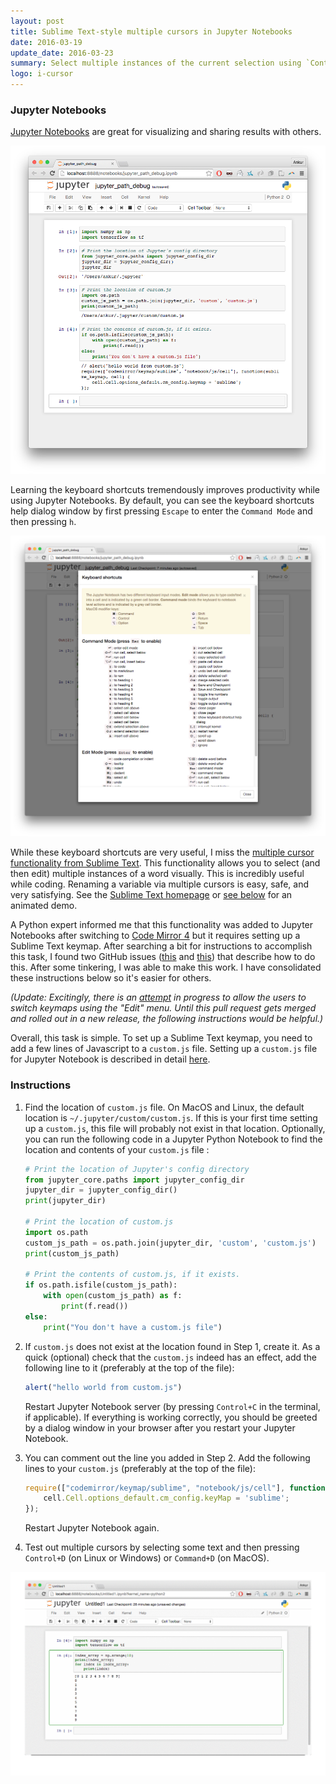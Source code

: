 ```yaml
---
layout: post
title: Sublime Text-style multiple cursors in Jupyter Notebooks
date: 2016-03-19
update_date: 2016-03-23
summary: Select multiple instances of the current selection using `Control+D` or `Command+D` in a Jupyter Notebook. 
logo: i-cursor
---
```


### Jupyter Notebooks

[Jupyter Notebooks](http://jupyter.org/) are great for visualizing and sharing results with others.

![Jupyter Notebook running Python](/assets/jupyter-screenshot.png)

Learning the keyboard shortcuts tremendously improves productivity while using Jupyter Notebooks. By default, you can see the keyboard shortcuts help dialog window by first pressing `Escape` to enter the `Command Mode` and then pressing `h`.

![Jupyter Notebook Keyboard Shortcuts Help Dialog Window](/assets/jupyter-keyboard-shortcuts.png)

While these keyboard shortcuts are very useful, I miss the 
[multiple cursor functionality from Sublime Text](https://www.sublimetext.com/). This functionality allows you to select (and then edit) multiple instances of a word visually. This is incredibly useful while coding. Renaming a variable via multiple cursors is easy, safe, and very satisfying. See the [Sublime Text
homepage](https://www.sublimetext.com/) or [see below](#multiple-cursors-demo) for an animated demo. 

A Python expert informed me that this functionality was added to Jupyter Notebooks after switching to [Code Mirror 4](https://codemirror.net/) but it requires setting up a Sublime Text keymap. After searching a bit for instructions to accomplish this task, I found two GitHub issues
([this](https://github.com/jupyter/notebook/issues/1006) and 
[this](https://github.com/ipython/ipython/pull/6221#issuecomment-58936367))  that describe how to do this. After some tinkering, I was able to make this work. I have consolidated these instructions below so it's easier for others.

_(Update: Excitingly, there is an [attempt](https://github.com/jupyter/notebook/pull/1109) in progress to allow the users to switch keymaps using the "Edit" menu. Until this pull request gets merged and rolled out in a new release, the following instructions would be helpful.)_

Overall, this task is simple. To set up a Sublime Text keymap, you need to add a few lines of Javascript to a `custom.js` file. Setting up a `custom.js` file for Jupyter Notebook is described in detail [here](https://jupyter-notebook.readthedocs.org/en/latest/examples/Notebook/rstversions/JavaScript%20Notebook%20Extensions.html).

### Instructions

1. Find the location of `custom.js` file. 
    On MacOS and Linux, the default location is `~/.jupyter/custom/custom.js`. If this is your first time setting up a `custom.js`, this file will probably not exist in that location. Optionally, you can run the following code in a Jupyter Python Notebook to find the location and contents of your `custom.js` file :

    ```py
    # Print the location of Jupyter's config directory
    from jupyter_core.paths import jupyter_config_dir
    jupyter_dir = jupyter_config_dir()
    print(jupyter_dir)

    # Print the location of custom.js
    import os.path
    custom_js_path = os.path.join(jupyter_dir, 'custom', 'custom.js')
    print(custom_js_path)

    # Print the contents of custom.js, if it exists.
    if os.path.isfile(custom_js_path):
        with open(custom_js_path) as f:
            print(f.read())
    else:
        print("You don't have a custom.js file")
    ```


2. If `custom.js` does not exist at the location found in Step 1, create it.
    As a quick (optional) check that the `custom.js` indeed has an effect, add the following line to it (preferably at the top of the file):

    ```js
    alert("hello world from custom.js")
    ```

    Restart Jupyter Notebook server (by pressing `Control+C` in the terminal, if applicable). If everything is working correctly, you should be greeted by a dialog window in your browser after you restart your Jupyter Notebook.


3. You can comment out the line you added in Step 2. Add the following lines to your `custom.js` (preferably at the top of the file):

    ```js
    require(["codemirror/keymap/sublime", "notebook/js/cell"], function(sublime_keymap, cell) {
        cell.Cell.options_default.cm_config.keyMap = 'sublime';
    });
    ```

    Restart Jupyter Notebook again. 

4. Test out multiple cursors by selecting some text and then pressing `Control+D` (on Linux or Windows) or `Command+D` (on MacOS).

<a name="multiple-cursors-demo"></a>
![Multiple cursors in Jupyter Notebook](/assets/jupyter-notebook-multiple-cursors-demo.gif)

